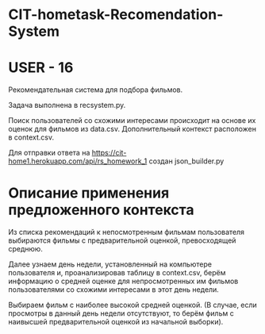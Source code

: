 # CIT-hometask-Recomendation-System
# USER - 16

Рекомендательная система для подбора фильмов.

Задача выполнена в recsystem.py.

Поиск пользователей со схожими интересами происходит 
на основе их оценок для фильмов из data.csv.
Дополнительный контекст расположен в context.csv.

Для отправки ответа на https://cit-home1.herokuapp.com/api/rs_homework_1 создан json_builder.py

# Описание применения предложенного контекста

Из списка рекомендаций к непосмотренным фильмам пользователя
выбираются фильмы с предварительной оценкой, превосходящей среднюю.

Далее узнаем день недели, установленный на компьютере пользователя и,
проанализировав таблицу в context.csv, берём информацию о средней оценке для непросмотренных им фильмов
пользователями со схожими интересами в этот день недели.

Выбираем фильм с наиболее высокой средней оценкой.
(В случае, если просмотры в данный день недели отсутствуют, 
то берём фильм с наивысшей предварительной оценкой из начальной выборки).

